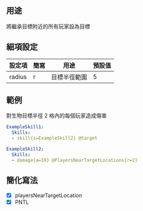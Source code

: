 ## 用途
將繼承目標附近的所有玩家設為目標

## 細項設定
| 設定項 | 簡寫   | 用途                      | 預設值 |
|-----------|-----------|----------------------------------------------------------------------|---------|
| radius    | r         | 目標半徑範圍       | 5       |


## 範例
對生物目標半徑 2 格內的每個玩家造成傷害
```yaml
ExampleSkill1:
  Skills:
  - skill{s=ExampleSkill2} @target

ExampleSkill2:
  Skills:
  - damage{a=10} @PlayersNearTargetLocations{r=2}
```


## 簡化寫法
- [x] playersNearTargetLocation
- [x] PNTL
